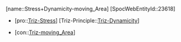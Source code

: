 ﻿---
type: TrizContradiction
aliases:
- Stress+Dynamicity-moving_Area
license: CC BY-SA 4.0
copyright: https://github.com/SpocWeb
IsDeleted: false
IsReadOnly: false
Confidential: public
tags: 
- Triz/Contradiction
---
[name::Stress+Dynamicity-moving_Area]
[SpocWebEntityId::23618]
+ [pro::[Triz-Stress](tech/Triz/Parameter/Triz-Stress.md)]
[Triz-Principle::[Triz-Dynamicity](tech/Triz/Principle/Triz-Dynamicity.md)]
- [con::[Triz-moving_Area](tech/Triz/Parameter/Triz-moving_Area.md)]

